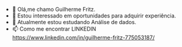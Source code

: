 - 👋 Olá,me chamo Guilherme Fritz.
- 👀 Estou interessado em  oportunidades para adquirir experiência.
- 🌱 Atualmente estou estudando Análise de dados.
- 📫 Como me encontrar  LINKEDIN https://www.linkedin.com/in/guilherme-fritz-775053187/

<!---
guilhermefritz/guilhermefritz is a ✨ special ✨ repository because its `README.md` (this file) appears on your GitHub profile.
You can click the Preview link to take a look at your changes.
--->
